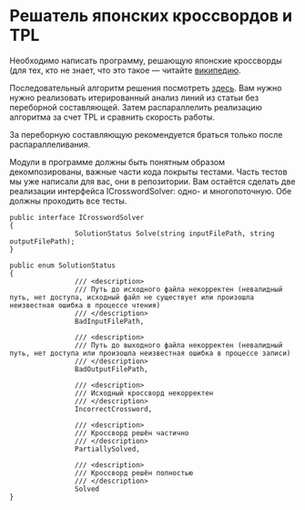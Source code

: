 # Решатель японских кроссвордов и TPL

Необходимо написать программу, решающую японские кроссворды 
(для тех, кто не знает, что это такое — читайте [википедию](http://en.wikipedia.org/wiki/Nonogram). 
 
Последовательный алгоритм решения посмотреть [здесь](http://algolist.manual.ru/misc/japancross.php). 
Вам нужно нужно реализовать итерированный анализ линий из статьи без переборной составляющей.
Затем распараллелить реализацию алгоритма за счет TPL и сравнить скорость работы.

За переборную составляющую рекомендуется браться только после распараллеливания.
 
Модули в программе должны быть понятным образом декомпозированы, 
важные части кода покрыты тестами. 
Часть тестов мы уже написали для вас, они в репозитории. 
Вам остаётся сделать две реализации интерфейса ICrosswordSolver: одно- и многопоточную. 
Обе должны проходить все тесты.

```
public interface ICrosswordSolver
{
                SolutionStatus Solve(string inputFilePath, string outputFilePath);
}
 
public enum SolutionStatus
{
                /// <description>
                /// Путь до исходного файла некорректен (невалидный путь, нет доступа, исходный файл не существует или произошла неизвестная ошибка в процессе чтения)
                /// </description>
                BadInputFilePath,
 
                /// <description>
                /// Путь до выходного файла некорректен (невалидный путь, нет доступа или произошла неизвестная ошибка в процессе записи)
                /// </description>
                BadOutputFilePath,
 
                /// <description>
                /// Исходный кроссворд некорректен
                /// </description>
                IncorrectCrossword,
 
                /// <description>
                /// Кроссворд решён частично
                /// </description>
                PartiallySolved,
 
                /// <description>
                /// Кроссворд решён полностью
                /// </description>
                Solved
}
```
